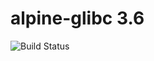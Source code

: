 # alpine-glibc 3.6

![Build Status](https://travis-ci.org/cyber-dojo-languages/alpine-glibc-3.6.svg?branch=master)

